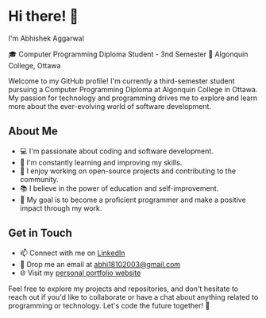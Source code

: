 # Hi there! 👋

I'm Abhishek Aggarwal

🎓 Computer Programming Diploma Student - 3nd Semester
🏫 Algonquin College, Ottawa

Welcome to my GitHub profile! I'm currently a third-semester student pursuing a Computer Programming Diploma at Algonquin College in Ottawa. My passion for technology and programming drives me to explore and learn more about the ever-evolving world of software development.

## About Me

- 💻 I'm passionate about coding and software development.
- 🌱 I'm constantly learning and improving my skills.
- 🔭 I enjoy working on open-source projects and contributing to the community.
- 📚 I believe in the power of education and self-improvement.
- 🎯 My goal is to become a proficient programmer and make a positive impact through my work.

## Get in Touch

- 📫 Connect with me on [LinkedIn](https://www.linkedin.com/in/abhishek-abhishek-295608253/)
- 📧 Drop me an email at [abhi18102003@gmail.com](mailto:abhi18102003@gmail.com)
- 🌐 Visit my [personal portfolio website](https://abhi181003.github.io/Personal-Portfolio/)

Feel free to explore my projects and repositories, and don't hesitate to reach out if you'd like to collaborate or have a chat about anything related to programming or technology. Let's code the future together! 🚀


<!---
abhi181003/abhi181003 is a ✨ special ✨ repository because its `README.md` (this file) appears on your GitHub profile.
You can click the Preview link to take a look at your changes.
--->
